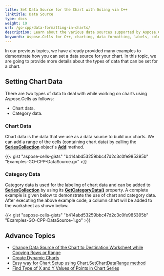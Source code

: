 ```yaml
---
title: Set Data Source for the Chart with Golang via C++
linktitle: Data Source
type: docs
weight: 10
url: /go-cpp/data-formatting-in-charts/
description: Learn about the various data sources supported by Aspose.Cells for C++. Our guide will walk you through the different types of data sources available and show you how to connect and retrieve data from them to populate your worksheets.
keywords: Aspose.Cells for C++, charting, data formatting, labels, colors, fonts, appearance, usability.
---
```


In our previous topics, we have already provided many examples to demonstrate how you can set a data source for your chart. In this topic, we are going to provide more details about the types of data that can be set for a chart.

## **Setting Chart Data**

There are two types of data to deal with while working on charts using Aspose.Cells as follows:

- Chart data.
- Category data.

### **Chart Data**

Chart data is the data that we use as a data source to build our charts. We can add a range of the cells (containing chart data) by calling the [**SeriesCollection**](https://reference.aspose.com/cells/go-cpp/seriescollection/) object's [**Add**](https://reference.aspose.com/cells/go-cpp/seriescollection/add/) method.

{{< gist "aspose-cells-gists" "b414abd53259bbc47d2c3c0fe985395b" "Examples-GO-CPP-DataSource.go" >}}
### **Category Data**

Category data is used for the labeling of chart data and can be added to [**SeriesCollection**](https://reference.aspose.com/cells/go-cpp/seriescollection/) by using its [**GetCategoryData()**](https://reference.aspose.com/cells/go-cpp/seriescollection/getcategorydata/) property. A complete example is given below to demonstrate the use of chart and category data. After executing the above example code, a column chart will be added to the worksheet as shown below.

{{< gist "aspose-cells-gists" "b414abd53259bbc47d2c3c0fe985395b" "Examples-GO-CPP-DataSource-1.go" >}}
## **Advance Topics**
- [Change Data Source of the Chart to Destination Worksheet while Copying Rows or Range](/cells/cpp/change-data-source-of-the-chart-to-destination-worksheet-while-copying-rows-or-range/)
- [Create Dynamic Charts](/cells/cpp/create-dynamic-charts/)
- [Easy way for Chart Setup using Chart.SetChartDataRange method](/cells/cpp/easy-way-for-chart-setup-using-chart-setchartdatarange-method/)
- [Find Type of X and Y Values of Points in Chart Series](/cells/cpp/find-type-of-x-and-y-values-of-points-in-chart-series/)